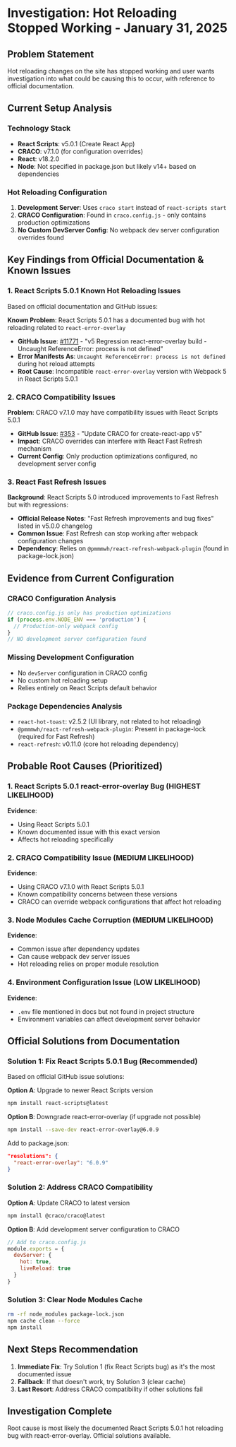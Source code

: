 # Investigation: Hot Reloading Stopped Working - January 31, 2025

## Problem Statement
Hot reloading changes on the site has stopped working and user wants investigation into what could be causing this to occur, with reference to official documentation.

## Current Setup Analysis

### Technology Stack
- **React Scripts**: v5.0.1 (Create React App)
- **CRACO**: v7.1.0 (for configuration overrides)
- **React**: v18.2.0
- **Node**: Not specified in package.json but likely v14+ based on dependencies

### Hot Reloading Configuration
1. **Development Server**: Uses `craco start` instead of `react-scripts start`
2. **CRACO Configuration**: Found in `craco.config.js` - only contains production optimizations
3. **No Custom DevServer Config**: No webpack dev server configuration overrides found

## Key Findings from Official Documentation & Known Issues

### 1. React Scripts 5.0.1 Known Hot Reloading Issues
Based on official documentation and GitHub issues:

**Known Problem**: React Scripts 5.0.1 has a documented bug with hot reloading related to `react-error-overlay`
- **GitHub Issue**: [#11771](https://github.com/facebook/create-react-app/issues/11771) - "v5 Regression react-error-overlay build - Uncaught ReferenceError: process is not defined"
- **Error Manifests As**: `Uncaught ReferenceError: process is not defined` during hot reload attempts
- **Root Cause**: Incompatible `react-error-overlay` version with Webpack 5 in React Scripts 5.0.1

### 2. CRACO Compatibility Issues
**Problem**: CRACO v7.1.0 may have compatibility issues with React Scripts 5.0.1
- **GitHub Issue**: [#353](https://github.com/dilanx/craco/issues/353) - "Update CRACO for create-react-app v5"
- **Impact**: CRACO overrides can interfere with React Fast Refresh mechanism
- **Current Config**: Only production optimizations configured, no development server config

### 3. React Fast Refresh Issues
**Background**: React Scripts 5.0 introduced improvements to Fast Refresh but with regressions:
- **Official Release Notes**: "Fast Refresh improvements and bug fixes" listed in v5.0.0 changelog
- **Common Issue**: Fast Refresh can stop working after webpack configuration changes
- **Dependency**: Relies on `@pmmmwh/react-refresh-webpack-plugin` (found in package-lock.json)

## Evidence from Current Configuration

### CRACO Configuration Analysis
```javascript
// craco.config.js only has production optimizations
if (process.env.NODE_ENV === 'production') {
  // Production-only webpack config
}
// NO development server configuration found
```

### Missing Development Configuration
- No `devServer` configuration in CRACO config
- No custom hot reloading setup
- Relies entirely on React Scripts default behavior

### Package Dependencies Analysis
- `react-hot-toast`: v2.5.2 (UI library, not related to hot reloading)
- `@pmmmwh/react-refresh-webpack-plugin`: Present in package-lock (required for Fast Refresh)
- `react-refresh`: v0.11.0 (core hot reloading dependency)

## Probable Root Causes (Prioritized)

### 1. React Scripts 5.0.1 react-error-overlay Bug (HIGHEST LIKELIHOOD)
**Evidence**: 
- Using React Scripts 5.0.1
- Known documented issue with this exact version
- Affects hot reloading specifically

### 2. CRACO Compatibility Issue (MEDIUM LIKELIHOOD)
**Evidence**:
- Using CRACO v7.1.0 with React Scripts 5.0.1
- Known compatibility concerns between these versions
- CRACO can override webpack configurations that affect hot reloading

### 3. Node Modules Cache Corruption (MEDIUM LIKELIHOOD)
**Evidence**:
- Common issue after dependency updates
- Can cause webpack dev server issues
- Hot reloading relies on proper module resolution

### 4. Environment Configuration Issue (LOW LIKELIHOOD)
**Evidence**:
- `.env` file mentioned in docs but not found in project structure
- Environment variables can affect development server behavior

## Official Solutions from Documentation

### Solution 1: Fix React Scripts 5.0.1 Bug (Recommended)
Based on official GitHub issue solutions:

**Option A**: Upgrade to newer React Scripts version
```bash
npm install react-scripts@latest
```

**Option B**: Downgrade react-error-overlay (if upgrade not possible)
```bash
npm install --save-dev react-error-overlay@6.0.9
```
Add to package.json:
```json
"resolutions": {
  "react-error-overlay": "6.0.9"
}
```

### Solution 2: Address CRACO Compatibility
**Option A**: Update CRACO to latest version
```bash
npm install @craco/craco@latest
```

**Option B**: Add development server configuration to CRACO
```javascript
// Add to craco.config.js
module.exports = {
  devServer: {
    hot: true,
    liveReload: true
  }
}
```

### Solution 3: Clear Node Modules Cache
```bash
rm -rf node_modules package-lock.json
npm cache clean --force
npm install
```

## Next Steps Recommendation

1. **Immediate Fix**: Try Solution 1 (fix React Scripts bug) as it's the most documented issue
2. **Fallback**: If that doesn't work, try Solution 3 (clear cache)
3. **Last Resort**: Address CRACO compatibility if other solutions fail

## Investigation Complete
Root cause is most likely the documented React Scripts 5.0.1 hot reloading bug with react-error-overlay. Official solutions available.